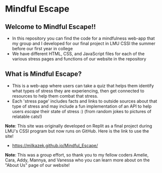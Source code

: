 # Mindful Escape

## Welcome to Mindful Escape!!
- In this repository you can find the code for a mindfulness web-app that my group and I developed for our final project in LMU CSSI the summer before our first year in college
- We have different HTML, CSS, and JavaScript files for each of the various stress pages and functions of our website in the repository

## What is Mindful Escape?
- This is a web-app where users can take a quiz that helps them identify what types of stress they are experiencing, then get connected to resources to help them combat that stress.
- Each 'stress page' includes facts and links to outside sources about that type of stress and may include a fun implementation of an API to help users *escape* their state of stress :) (from random jokes to pictures of relatable cats!)

**Note**: This site was originally developed on Replit as a final project during LMU's CSSI program but now runs on GitHub. Here is the link to use the site!
- https://milkazek.github.io/Mindful_Escape/

**Note**: This was a group effort, so thank you to my fellow coders Amelie, Cara, Addy, Mannya, and Vanessa who you can learn more about on the "About Us" page of our website!
